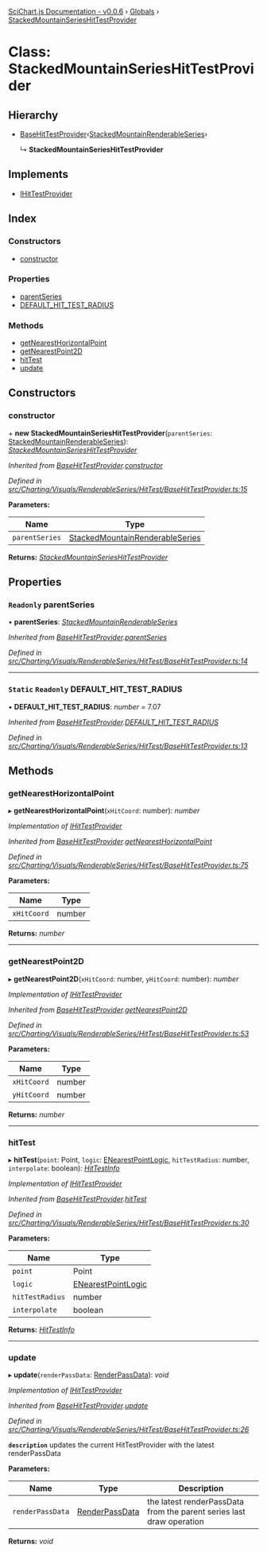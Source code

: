 [SciChart.js Documentation - v0.0.6](../README.md) › [Globals](../globals.md) › [StackedMountainSeriesHitTestProvider](stackedmountainserieshittestprovider.md)

# Class: StackedMountainSeriesHitTestProvider

## Hierarchy

* [BaseHitTestProvider](basehittestprovider.md)‹[StackedMountainRenderableSeries](stackedmountainrenderableseries.md)›

  ↳ **StackedMountainSeriesHitTestProvider**

## Implements

* [IHitTestProvider](../interfaces/ihittestprovider.md)

## Index

### Constructors

* [constructor](stackedmountainserieshittestprovider.md#constructor)

### Properties

* [parentSeries](stackedmountainserieshittestprovider.md#readonly-parentseries)
* [DEFAULT_HIT_TEST_RADIUS](stackedmountainserieshittestprovider.md#static-readonly-default_hit_test_radius)

### Methods

* [getNearestHorizontalPoint](stackedmountainserieshittestprovider.md#getnearesthorizontalpoint)
* [getNearestPoint2D](stackedmountainserieshittestprovider.md#getnearestpoint2d)
* [hitTest](stackedmountainserieshittestprovider.md#hittest)
* [update](stackedmountainserieshittestprovider.md#update)

## Constructors

###  constructor

\+ **new StackedMountainSeriesHitTestProvider**(`parentSeries`: [StackedMountainRenderableSeries](stackedmountainrenderableseries.md)): *[StackedMountainSeriesHitTestProvider](stackedmountainserieshittestprovider.md)*

*Inherited from [BaseHitTestProvider](basehittestprovider.md).[constructor](basehittestprovider.md#constructor)*

*Defined in [src/Charting/Visuals/RenderableSeries/HitTest/BaseHitTestProvider.ts:15](https://github.com/ABTSoftware/SciChart.Dev/blob/46671d21ce/Web/src/SciChart/src/Charting/Visuals/RenderableSeries/HitTest/BaseHitTestProvider.ts#L15)*

**Parameters:**

Name | Type |
------ | ------ |
`parentSeries` | [StackedMountainRenderableSeries](stackedmountainrenderableseries.md) |

**Returns:** *[StackedMountainSeriesHitTestProvider](stackedmountainserieshittestprovider.md)*

## Properties

### `Readonly` parentSeries

• **parentSeries**: *[StackedMountainRenderableSeries](stackedmountainrenderableseries.md)*

*Inherited from [BaseHitTestProvider](basehittestprovider.md).[parentSeries](basehittestprovider.md#readonly-parentseries)*

*Defined in [src/Charting/Visuals/RenderableSeries/HitTest/BaseHitTestProvider.ts:14](https://github.com/ABTSoftware/SciChart.Dev/blob/46671d21ce/Web/src/SciChart/src/Charting/Visuals/RenderableSeries/HitTest/BaseHitTestProvider.ts#L14)*

___

### `Static` `Readonly` DEFAULT_HIT_TEST_RADIUS

▪ **DEFAULT_HIT_TEST_RADIUS**: *number* = 7.07

*Inherited from [BaseHitTestProvider](basehittestprovider.md).[DEFAULT_HIT_TEST_RADIUS](basehittestprovider.md#static-readonly-default_hit_test_radius)*

*Defined in [src/Charting/Visuals/RenderableSeries/HitTest/BaseHitTestProvider.ts:13](https://github.com/ABTSoftware/SciChart.Dev/blob/46671d21ce/Web/src/SciChart/src/Charting/Visuals/RenderableSeries/HitTest/BaseHitTestProvider.ts#L13)*

## Methods

###  getNearestHorizontalPoint

▸ **getNearestHorizontalPoint**(`xHitCoord`: number): *number*

*Implementation of [IHitTestProvider](../interfaces/ihittestprovider.md)*

*Inherited from [BaseHitTestProvider](basehittestprovider.md).[getNearestHorizontalPoint](basehittestprovider.md#getnearesthorizontalpoint)*

*Defined in [src/Charting/Visuals/RenderableSeries/HitTest/BaseHitTestProvider.ts:75](https://github.com/ABTSoftware/SciChart.Dev/blob/46671d21ce/Web/src/SciChart/src/Charting/Visuals/RenderableSeries/HitTest/BaseHitTestProvider.ts#L75)*

**Parameters:**

Name | Type |
------ | ------ |
`xHitCoord` | number |

**Returns:** *number*

___

###  getNearestPoint2D

▸ **getNearestPoint2D**(`xHitCoord`: number, `yHitCoord`: number): *number*

*Implementation of [IHitTestProvider](../interfaces/ihittestprovider.md)*

*Inherited from [BaseHitTestProvider](basehittestprovider.md).[getNearestPoint2D](basehittestprovider.md#getnearestpoint2d)*

*Defined in [src/Charting/Visuals/RenderableSeries/HitTest/BaseHitTestProvider.ts:53](https://github.com/ABTSoftware/SciChart.Dev/blob/46671d21ce/Web/src/SciChart/src/Charting/Visuals/RenderableSeries/HitTest/BaseHitTestProvider.ts#L53)*

**Parameters:**

Name | Type |
------ | ------ |
`xHitCoord` | number |
`yHitCoord` | number |

**Returns:** *number*

___

###  hitTest

▸ **hitTest**(`point`: Point, `logic`: [ENearestPointLogic](../enums/enearestpointlogic.md), `hitTestRadius`: number, `interpolate`: boolean): *[HitTestInfo](hittestinfo.md)*

*Implementation of [IHitTestProvider](../interfaces/ihittestprovider.md)*

*Inherited from [BaseHitTestProvider](basehittestprovider.md).[hitTest](basehittestprovider.md#hittest)*

*Defined in [src/Charting/Visuals/RenderableSeries/HitTest/BaseHitTestProvider.ts:30](https://github.com/ABTSoftware/SciChart.Dev/blob/46671d21ce/Web/src/SciChart/src/Charting/Visuals/RenderableSeries/HitTest/BaseHitTestProvider.ts#L30)*

**Parameters:**

Name | Type |
------ | ------ |
`point` | Point |
`logic` | [ENearestPointLogic](../enums/enearestpointlogic.md) |
`hitTestRadius` | number |
`interpolate` | boolean |

**Returns:** *[HitTestInfo](hittestinfo.md)*

___

###  update

▸ **update**(`renderPassData`: [RenderPassData](renderpassdata.md)): *void*

*Implementation of [IHitTestProvider](../interfaces/ihittestprovider.md)*

*Inherited from [BaseHitTestProvider](basehittestprovider.md).[update](basehittestprovider.md#update)*

*Defined in [src/Charting/Visuals/RenderableSeries/HitTest/BaseHitTestProvider.ts:26](https://github.com/ABTSoftware/SciChart.Dev/blob/46671d21ce/Web/src/SciChart/src/Charting/Visuals/RenderableSeries/HitTest/BaseHitTestProvider.ts#L26)*

**`description`** updates the current HitTestProvider with the latest renderPassData

**Parameters:**

Name | Type | Description |
------ | ------ | ------ |
`renderPassData` | [RenderPassData](renderpassdata.md) | the latest renderPassData from the parent series last draw operation  |

**Returns:** *void*
